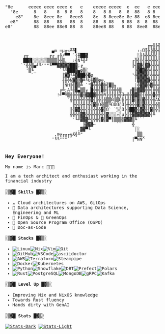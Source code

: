 <div>
  <pre>                                                                                                                                                                                                                 
"8e      eeeee eeee eeee e   e    eeeee eeeee  e  ee   e eeee eeeee    eeeeeee eeee    eeeee e   e eeeee eeeee          
  "8e      8   8    8  8 8   8    8   8 8   8  8  88   8 8    8   "    8  8  8 8       8   8 8   8   8   8   "          
    e8"    8e  8eee 8e   8eee8    8e  8 8eee8e 8e 88  e8 8eee 8eeee    8e 8  8 8eee    8e  8 8e  8   8e  8eeee          
  e8"      88  88   88   88  8    88  8 88   8 88  8  8  88      88    88 8  8 88      88  8 88  8   88     88          
e8"        88  88ee 88e8 88  8    88ee8 88   8 88  8ee8  88ee 8ee88    88 8  8 88ee    88  8 88ee8   88  8ee88          
  </pre>
</div>
<div>
  <pre align="left">
                                                           ______           
                         __                          __╔╦╠╠╬╣▒▒▒░░░░__      
                  ▄m =µ╔«╝╩▌___                    :;Ü╠╠╠▒╬╬╠╬╬▒╠▒Ü░░▒░_    
       ╓╥_     __╔╓_╔╠/▀▀ `{╫██▓                  _░╠╠╬╬╬╣╣╠╠╬╠▒B╬▒ÜÑ░▒░_   
       ██▓▌░░░░░▒▒▒▒╠╬▒,__:╣Ñ╙╢╜                 ╓╠╣╣╣╫╬╬╬╬╠╠╢ÑÖ╬╟▓▓▓╣╬Ü░   
      `'╣╬▒▄╝╙'""╙▀▀▓▓▓▓▓██▓;╔_                  ╠╢▓▓╣▓▓╬╢╬╣╬▒░]╙╩╣▓╬▒╫▓`   
        '▒╚_         `╙╙███▓▄φ▒░_                 ╠▓█▓▓╬╣╬╬╠╬▒Ü░`  j╬╬╬Γ    
          `           ║▓▓╙╚▓███╬▓φ_              ²╬▓▓▓▓╣╬╬╬╬▒ÜÜ_    ``      
                      ╢╫╬Ñ▓▓╠▓╩╙Ü╫▓▒φ╦,_          [▓▓▓▓▓╬╬╣╬╬▒Ü∩            
                      ║ÑH╠╣▓▒╩_`²▓╬╣╬▓╬╣▓▒╖       |╬▓▓▓╬▓╬╬╬▒╬░░_           
                     ╔╩;A╚╟▓▄▒▒╓ █╬╬╣▓╬╢╢╬╬╬▒   ╔▓╫▓▓▓╬╬╣╬╬▒▒╠▒U`           
                    !╝▀╚▒╣╬╬╬▓╬▓▓█▓╬╬╬R╠╠╢╬╠╬Ü╦╣╬▓▓▓╣╢╬╬╬▓╬╫╬▒Ü░_           
                        `╣╬╬╬╬╢╬╣▓╣╠╬╠╠▒▒Ñ╠▒Ü╠╠╢╢▓╣▓╣▓╬╢╬╬ÄÑ╬╬░`            
                          ╟╬╣╬╫╟╬╣▓╬Ü╬▒▒╚ÜÜÜ░Ü╠╫╬╬╬▓╣▓╢╬╬╬╬▒▒Ü░`            
                         ║╣▓▓╬╬╣╢╣╬╢╬▓╣Ü` `░░Ü╠╟██▓╣▓▓╣╢▓╣╬╠╩_              
                         ╬╬╬╣▓▓╬╬╬╬╣╬╬╣▓░░░»░µ╠╠╟▓▓▓▓▓▓▓╣╩                  
                          '╙╝▓▓▓╩╣╬╬╣▓╣▓▀║▒▒▒╣▓▓▓▒╚```                      
                              ╟▓▓▓⌐        ``    ╬_                         
                            ,▓▓▀╙                 |░                        
                   ,≡╦╓╓╓╗Æ╣╨"                    _▒▒_                      
                  '╙╙"""``                       |▀ÑÑ^                      
  </pre>
</div>

<samp>

### Hey Everyone!
  
My name is Marc 🧑🏻‍💻

I am a tech architect and enthusiast working in the financial industry

#### ░▒▓█ Skills █▓▒░

- ☁️ Cloud architectures on AWS, GitOps
- 📐 Data architectures supporting Data Science, Engineering and ML
- 💸 FinOps & 🌿 GreenOps
- 📖 Open Source Program Office (OSPO)
- 📔 Doc-as-Code

#### ░▒▓█ Stacks █▓▒░

- ![Linux](https://img.shields.io/badge/-Linux-05122A?&logo=Linux&logoColor=FF)![Nix](https://img.shields.io/badge/-NixOS-05122A?style=flat&logo=nixos&logoColor=FF)![Vim](https://img.shields.io/badge/-VIM-05122A?style=flat&logo=neovim&logoColor=FF)![Git](https://img.shields.io/badge/-Git-05122A?style=flat&logo=git&logoColor=FF)
- ![GitHub](https://img.shields.io/badge/-GitHub-05122A?&logo=GitHub&logoColor=FF)![VSCode](https://img.shields.io/badge/-Visual_Studio_Code-05122A?&logo=visual-studio-code&logoColor=FF)![asciidoctor](https://img.shields.io/badge/-Asciidoctor-05122A?&logo=asciidoctor&logoColor=FF)
- ![AWS](https://img.shields.io/badge/-AWS-05122A?&logo=Amazon-AWS&logoColor=FF)![Terraform](https://img.shields.io/badge/-Terraform-05122A?&logo=Terraform&logoColor=FF)![Steampipe](https://img.shields.io/badge/-Steampipe-05122A?&logo=Steampipe&logoColor=FF)
- ![Docker](https://img.shields.io/badge/-Docker-05122A?&logo=Docker&logoColor=FF)![Kubernetes](https://img.shields.io/badge/-Kubernetes-05122A?&logo=Kubernetes&logoColor=FF)
- ![Python](https://img.shields.io/badge/-Python-05122A?&logo=Python&logoColor=FF)![Snowflake](https://img.shields.io/badge/-Snowflake-05122A?style=flat&logo=Snowflake&logoColor=FF)![DBT](https://img.shields.io/badge/-dbt-05122A?style=flat&logo=dbt&logoColor=FF)![Prefect](https://img.shields.io/badge/-Prefect-05122A?style=flat&logo=Prefect&logoColor=FF)![Polars](https://img.shields.io/badge/-Polars-05122A?style=flat&logo=Polars&logoColor=FF)
- ![Rust](https://img.shields.io/badge/-Rust-05122A?&logo=Rust&logoColor=FF)![PostgreSQL](https://img.shields.io/badge/-PostgreSQL-05122A?style=flat&logo=PostgreSQL&logoColor=FF)![MongoDB](https://img.shields.io/badge/-MongoDB-05122A?style=flat&logo=MongoDB&logoColor=FF)![gRPC](https://img.shields.io/badge/-gRPC-05122A?style=flat&logo=grpc&logoColor=FF)![Kafka](https://img.shields.io/badge/-Kafka-05122A?style=flat&logo=apache-kafka&logoColor=FF)

#### ░▒▓█ Level Up █▓▒░

- Improving Nix and NixOS knowledge
- Towards Rust fluency
- Hands dirty with GenAI

#### ░▒▓█ Stats █▓▒░

[![Stats-Dark](https://github-readme-stats.vercel.app/api?username=marc-0x01&disable_animations=true&text_bold=false&show_icons=false&hide_title=true&rank_icon=github&hide_border=true&text_color=FFFFFF&bg_color=00000000&theme=dark#gh-dark-mode-only)](https://github.com/anuraghazra/github-readme-stats#gh-dark-mode-only)
[![Stats-Light](https://github-readme-stats.vercel.app/api?username=marc-0x01&disable_animations=true&text_bold=false&show_icons=false&hide_title=true&rank_icon=github&hide_border=true&text_color=000000&bg_color=00000000&theme=default#gh-light-mode-only)](https://github.com/anuraghazra/github-readme-stats#gh-light-mode-only)

</samp>
